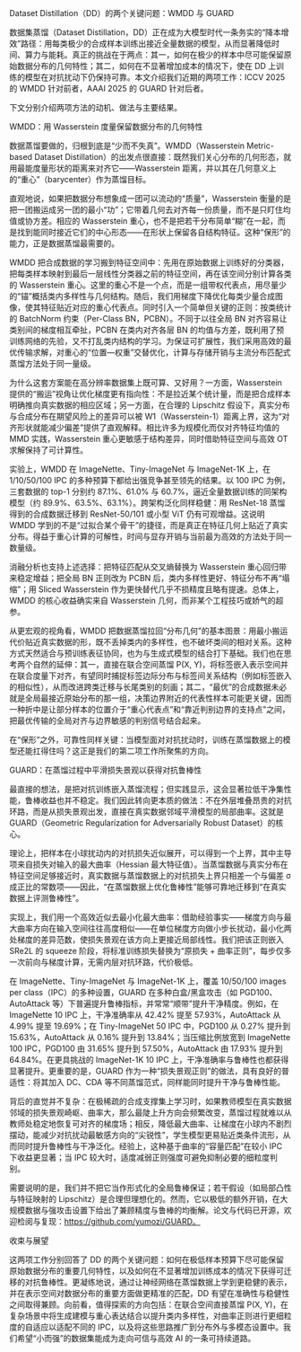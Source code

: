 Dataset Distillation（DD）的两个关键问题：WMDD 与 GUARD

数据集蒸馏（Dataset Distillation，DD）正在成为大模型时代一条务实的“降本增效”路径：用每类极少的合成样本训练出接近全量数据的模型，从而显著降低时间、算力与能耗。真正的挑战在于两点：其一，如何在极少的样本中尽可能保留原始数据分布的几何特性；其二，如何在不显著增加成本的情况下，使在 DD 上训练的模型在对抗扰动下仍保持可靠。本文介绍我们近期的两项工作：ICCV 2025 的 WMDD 针对前者，AAAI 2025 的 GUARD 针对后者。

下文分别介绍两项方法的动机、做法与主要结果。

WMDD：用 Wasserstein 度量保留数据分布的几何特性

数据蒸馏要做的，归根到底是“少而不失真”。WMDD（Wasserstein Metric-based Dataset Distillation）的出发点很直接：既然我们关心分布的几何形态，就用最能度量形状的距离来对齐它——Wasserstein 距离，并以其在几何意义上的“重心”（barycenter）作为蒸馏目标。

直观地说，如果把数据分布想象成一团可以流动的“质量”，Wasserstein 衡量的是把一团搬运成另一团的最小“功”；它带着几何去对齐每一份质量，而不是只盯住均值或协方差。相应的 Wasserstein 重心，也不是把若干分布简单“糊”在一起，而是找到能同时接近它们的中心形态——在形状上保留各自结构特征。这种“保形”的能力，正是数据蒸馏最需要的。

WMDD 把合成数据的学习搬到特征空间中：先用在原始数据上训练好的分类器，把每类样本映射到最后一层线性分类器之前的特征空间，再在该空间分别计算各类的 Wasserstein 重心。这里的重心不是一个点，而是一组带权代表点，用尽量少的“锚”概括类内多样性与几何结构。随后，我们用梯度下降优化每类少量合成图像，使其特征贴近对应的重心代表点。同时引入一个简单但关键的正则：按类统计的 BatchNorm 约束（Per-Class BN，PCBN）。不同于以往全局 BN 对齐容易让类别间的梯度相互牵扯，PCBN 在类内对齐各层 BN 的均值与方差，既利用了预训练网络的先验，又不打乱类内结构的学习。为保证可扩展性，我们采用高效的最优传输求解，对重心的“位置—权重”交替优化，计算与存储开销与主流分布匹配式蒸馏方法处于同一量级。

为什么这套方案能在高分辨率数据集上既可算、又好用？一方面，Wasserstein 提供的“搬运”视角让优化梯度更有指向性：不是拉近某个统计量，而是把合成样本明确推向真实数据的相应区域；另一方面，在合理的 Lipschitz 假设下，真实分布与合成分布在期望风险上的差异可以被 W1（Wasserstein-1）距离上界，这为“对齐形状就能减少偏差”提供了直观解释。相比许多为规模化而仅对齐特征均值的 MMD 实践，Wasserstein 重心更敏感于结构差异，同时借助特征空间与高效 OT 求解保持了可计算性。

实验上，WMDD 在 ImageNette、Tiny-ImageNet 与 ImageNet-1K 上，在 1/10/50/100 IPC 的多种预算下都给出强竞争甚至领先的结果。以 100 IPC 为例，三套数据的 top-1 分别约 87.1%、61.0% 与 60.7%，逼近全量数据训练的同架构模型（约 89.9%、63.5%、63.1%）。跨架构泛化同样稳健：用 ResNet-18 蒸馏得到的合成数据迁移到 ResNet-50/101 或小型 ViT 仍有可观增益。这说明 WMDD 学到的不是“过拟合某个骨干”的捷径，而是真正在特征几何上贴近了真实分布。得益于重心计算的可解性，时间与显存开销与当前最为高效的方法处于同一数量级。

消融分析也支持上述选择：把特征匹配从交叉熵替换为 Wasserstein 重心回归带来稳定增益；把全局 BN 正则改为 PCBN 后，类内多样性更好、特征分布不再“塌缩”；用 Sliced Wasserstein 作为更快替代几乎不损精度且略有提速。总体上，WMDD 的核心收益确实来自 Wasserstein 几何，而非某个工程技巧或娇气的超参。

从更宏观的视角看，WMDD 把数据蒸馏拉回“分布几何”的基本图景：用最小搬运代价贴近真实数据的形，既不丢掉类内的多样性，也不破坏类间的相对关系。这种方式天然适合与预训练表征协同，也为与生成式模型的结合打下基础。我们也在思考两个自然的延伸：其一，直接在联合空间蒸馏 P(X, Y)，将标签嵌入表示空间并在联合度量下对齐，有望同时捕捉标签边际分布与标签间关系结构（例如标签嵌入的相似性），从而改进跨类迁移与长尾类别的刻画；其二，“最优”的合成数据未必就是全局最接近原始分布的那一组，决策边界附近的代表性样本可能更关键，因而一种折中是让部分样本的位置介于“重心代表点”和“靠近判别边界的支持点”之间，把最优传输的全局对齐与边界敏感的判别信号结合起来。

在“保形”之外，可靠性同样关键：当模型面对对抗扰动时，训练在蒸馏数据上的模型还能扛得住吗？这正是我们的第二项工作所聚焦的方向。

GUARD：在蒸馏过程中平滑损失景观以获得对抗鲁棒性

最直接的想法，是把对抗训练嵌入蒸馏流程；但实践显示，这会显著拉低干净集性能，鲁棒收益也并不稳定。我们因此转向更本质的做法：不在外层堆叠昂贵的对抗环路，而是从损失景观出发，直接在真实数据邻域平滑模型的局部曲率。这就是 GUARD（Geometric Regularization for Adversarially Robust Dataset）的核心。

理论上，把样本在小球扰动内的对抗损失近似展开，可以得到一个上界，其中主导项来自损失对输入的最大曲率（Hessian 最大特征值）。当蒸馏数据与真实分布在特征空间足够接近时，真实数据与蒸馏数据上的对抗损失上界只相差一个与偏差 σ 成正比的常数项——因此，“在蒸馏数据上优化鲁棒性”能够可靠地迁移到“在真实数据上评测鲁棒性”。

实现上，我们用一个高效近似去最小化最大曲率：借助经验事实——梯度方向与最大曲率方向在输入空间往往高度相似——在单位梯度方向做小步长扰动，最小化两处梯度的差异范数，使损失景观在该方向上更接近局部线性。我们把该正则嵌入 SRe2L 的 squeeze 阶段，将标准训练损失替换为“原损失 + 曲率正则”，每步仅多一次前向与梯度计算，无需内层对抗环路，代价极低。

在 ImageNette、Tiny-ImageNet 与 ImageNet-1K 上，覆盖 10/50/100 images per class（IPC）的多种设置，GUARD 在多种白盒/黑盒攻击（如 PGD100、AutoAttack 等）下普遍提升鲁棒指标，并常常“顺带”提升干净精度。例如，在 ImageNette 10 IPC 上，干净准确率从 42.42% 提至 57.93%，AutoAttack 从 4.99% 提至 19.69%；在 Tiny-ImageNet 50 IPC 中，PGD100 从 0.27% 提升到 15.63%，AutoAttack 从 0.16% 提升到 13.84%；当压缩比例放宽到 ImageNette 100 IPC，PGD100 由 31.65% 提升到 57.50%，AutoAttack 由 17.93% 提升到 64.84%。在更具挑战的 ImageNet-1K 10 IPC 上，干净准确率与鲁棒性也都获得显著提升。更重要的是，GUARD 作为一种“损失景观正则”的做法，具有良好的普适性：将其加入 DC、CDA 等不同蒸馏范式，同样能同时提升干净与鲁棒性能。

背后的直觉并不复杂：在极稀疏的合成支撑集上学习时，如果教师模型在真实数据邻域的损失景观崎岖、曲率大，那么最陡上升方向会频繁改变，蒸馏过程就难以从教师处稳定地恢复可对齐的梯度场；相反，降低最大曲率、让梯度在小球内不剧烈摆动，能减少对抗扰动最敏感方向的“尖锐性”，学生模型更易贴近类条件流形，从而同时提升鲁棒性与干净泛化。经验上，这种基于曲率的“容量匹配”在较小 IPC 下收益更显著；当 IPC 较大时，适度减弱正则强度可避免抑制必要的细粒度判别。

需要说明的是，我们并不把它当作形式化的全局鲁棒保证；若干假设（如局部凸性与特征映射的 Lipschitz）是合理但理想化的。然而，它以极低的额外开销，在大规模数据与强攻击设置下给出了兼顾精度与鲁棒的均衡解。论文与代码已开源，欢迎检阅与复现：https://github.com/yumozi/GUARD。

收束与展望

这两项工作分别回答了 DD 的两个关键问题：如何在极低样本预算下尽可能保留原始数据分布的重要几何特性，以及如何在不显著增加训练成本的情况下获得可迁移的对抗鲁棒性。更凝练地说，通过让神经网络在蒸馏数据上学到更稳健的表示，并在表示空间对数据分布的重要方面做更精准的匹配，DD 有望在准确性与稳健性之间取得兼顾。向前看，值得探索的方向包括：在联合空间直接蒸馏 P(X, Y)，在复杂场景中将生成建模与重心表达结合以提升类内多样性，对曲率正则进行更细粒度的自适应以适配不同的 IPC，以及将这些思路推广到分布外与多模态设置中。我们希望“小而强”的数据集能成为走向可信与高效 AI 的一条可持续道路。
